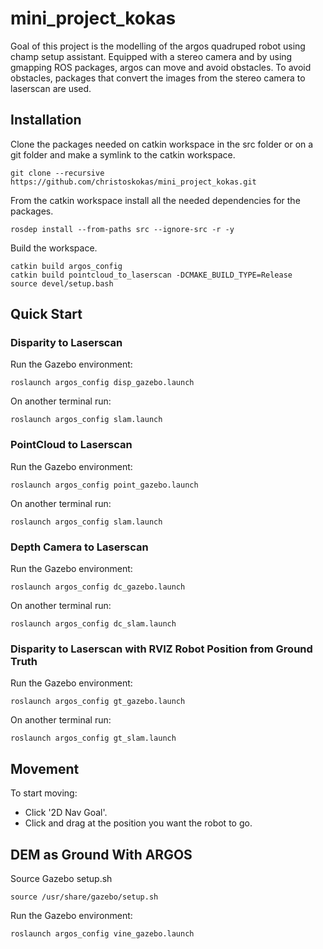 # mini_project_kokas

Goal of this project is the modelling of the argos quadruped robot using champ setup assistant. Equipped with a stereo camera and by using gmapping ROS packages, argos can move and avoid obstacles. To avoid obstacles, packages that convert the images from the stereo camera to laserscan are used.

## Ιnstallation

Clone the packages needed on catkin workspace in the src folder or on a git folder and make a symlink to the catkin workspace. 

```console
git clone --recursive https://github.com/christoskokas/mini_project_kokas.git
```

From the catkin workspace install all the needed dependencies for the packages.

```console
rosdep install --from-paths src --ignore-src -r -y
```

Build the workspace.

```console
catkin build argos_config
catkin build pointcloud_to_laserscan -DCMAKE_BUILD_TYPE=Release 
source devel/setup.bash
```

## Quick Start

### Disparity to Laserscan 

Run the Gazebo environment:

```console
roslaunch argos_config disp_gazebo.launch
```

On another terminal run:

```console
roslaunch argos_config slam.launch
```

### PointCloud to Laserscan 

Run the Gazebo environment:

```console
roslaunch argos_config point_gazebo.launch
```

On another terminal run:

```console
roslaunch argos_config slam.launch
```

### Depth Camera to Laserscan 

Run the Gazebo environment:

```console
roslaunch argos_config dc_gazebo.launch
```

On another terminal run:

```console
roslaunch argos_config dc_slam.launch
```

### Disparity to Laserscan with RVIZ Robot Position from Ground Truth

Run the Gazebo environment:

```console
roslaunch argos_config gt_gazebo.launch
```

On another terminal run:

```console
roslaunch argos_config gt_slam.launch
```



## Movement

To start moving:

* Click '2D Nav Goal'.
* Click and drag at the position you want the robot to go.

## DEM as Ground With ARGOS

Source Gazebo setup.sh

```console
source /usr/share/gazebo/setup.sh
```

Run the Gazebo environment:

```console
roslaunch argos_config vine_gazebo.launch
```